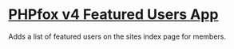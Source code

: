 # [PHPfox v4 Featured Users App](http://store.phpfox.com/product/779/featured-users)

Adds a list of featured users on the sites index page for members.
